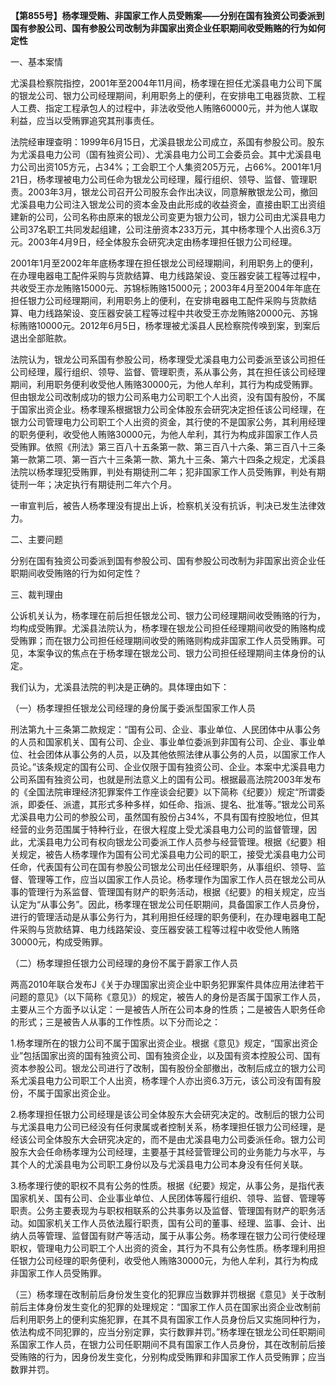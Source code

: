 **【第855号】杨孝理受贿、非国家工作人员受贿案——分别在国有独资公司委派到国有参股公司、国有参股公司改制为非国家出资企业任职期间收受贿赂的行为如何定性**

一、基本案情

尤溪县检察院指控，2001年至2004年11月间，杨孝理在担任尤溪县电力公司下属的银龙公司、银力公司经理期间，利用职务上的便利，在安排电工电器货款、工程人工费、指定工程承包人的过程中，非法收受他人贿赂60000元，并为他人谋取利益，应当以受贿罪追究其刑事责任。

法院经审理查明：1999年6月15日，尤溪县银龙公司成立，系国有参股公司。股东为尤溪县电力公司（国有独资公司）、尤溪县电力公司工会委员会。其中尤溪县电力公司出资105方元，占34%；工会职工个人集资205万元，占66%。2001年1月21日，杨孝理被电力公司任命为银龙公司经理，履行组织、领导、监督、管理职责。2003年3月，银龙公司召开公司股东会作出决议，同意解散银龙公司，撤回尤溪县电力公司注入银龙公司的资本金及由此形成的收益资金，直接由职工出资组建新的公司，公司名称由原来的银龙公司变更为银力公司，银力公司由尤溪县电力公司37名职工共同发起组建，公司注册资本233万元，其中杨孝理个人出资6.3万元。2003年4月9日，经全体股东会研究决定由杨孝理担任银力公司经理。

2001年1月至2002年年底杨孝理在担任银龙公司经理期间，利用职务上的便利，在办理电器电工配件采购与货款结算、电力线路架设、变压器安装工程等过程中，共收受王亦龙贿赂15000元、苏锦标贿赂15000元；2003年4月至2004年年底在担任银力公司经理期间，利用职务上的便利，在安排电器电工配件采购与货款结算、电力线路架设、变压器安装工程等过程中共收受王亦龙贿赂20000元、苏锦标贿赂10000元。2012年6月5日，杨孝理被尤溪县人民检察院传唤到案，到案后退出全部赃款。

法院认为，银龙公司系国有参股公司，杨孝理受尤溪县电力公司委派至该公司担任公司经理，履行组织、领导、监督、管理职责，系从事公务，其在担任该公司经理期间，利用职务便利收受他人贿赂30000元，为他人牟利，其行为构成受贿罪。但由银龙公司改制成功的银力公司系电力公司职工个人出资，没有国有股份，不属于国家出资企业。杨孝理系根据银力公司全体股东会研究决定担任该公司经理，在银力公司管理电力公司职工个人出资的资金，其行使的不是国家公务，其利用经理的职务便利，收受他人贿赂30000元，为他人牟利，其行为构成非国家工作人员受贿罪。依照《刑法》第三百八十五条第一款、第三百八十六条、第三百八十三条第一款第二项、第一百六十三条第一款、第九十三条、第六十四条之规定，尤溪县法院以杨孝理犯受贿罪，判处有期徒刑二年；犯非国家工作人员受贿罪，判处有期徒刑一年；决定执行有期徒刑二年六个月。

一审宣判后，被告人杨孝理没有提出上诉，检察机关没有抗诉，判决已发生法律效力。

二、主要问题

分别在国有独资公司委派到国有参股公司、国有参股公司改制为非国家出资企业任职期间收受贿赂的行为如何定性？

三、裁判理由

公诉机关认为，杨孝理在前后担任银龙公司、银力公司经理期间收受贿赂的行为，均构成受贿罪。尤溪县法院认为，杨孝理在银龙公司担任经理期间收受的贿赂构成受贿罪；而在银力公司担任经理期间收受的贿赂则构成非国家工作人员受贿罪。可见，本案争议的焦点在于杨孝理在银龙公司、银力公司担任经理期间主体身份的认定。

我们认为，尤溪县法院的判决是正确的。具体理由如下：

（一）杨孝理担任银龙公司经理的身份属于委派型国家工作人员

刑法第九十三条第二款规定：“国有公司、企业、事业单位、人民团体中从事公务的人员和国家机关、国有公司、企业、事业单位委派到非国有公司、企业、事业单位、社会团体从事公务的人员，以及其他依照法律从事公务的人员，以国家工作人员论。”该条规定的国有公司、企业仅限于国有独资公司、企业。本案中尤溪县电力公司系国有独资公司，也就是刑法意义上的国有公司。根据最高法院2003年发布的《全国法院审理经济犯罪案件工作座谈会纪要》以下简称《纪要》）规定“所谓委派，即委任、派遣，其形式多种多样，如任命、指派、提名、批准等。”银龙公司系尤溪县电力公司的参股公司，虽然国有股份占34%，不具有国有控股地位，但其经营的业务范围属于特种行业，在很大程度上受尤溪县电力公司的监督管理，因此，尤溪县电力公司有权向银龙公司委派工作人员参与经营管理。根据《纪要》相关规定，被告人杨孝理作为国有公司尤溪县电力公司的职工，接受尤溪县电力公司任命，代表国有公司在国有参股公司银龙公司出任经理职务，从事组织、领导、监督、管理等工作，应当以国家工作人员论。杨孝理作为国家工作人员在银龙公司从事的管理行为系监督、管理国有财产的职务活动，根据《纪要》的相关规定，应当认定为“从事公务”。因此，杨孝理在银龙公司任职期间，具备国家工作人员身份，进行的管理活动是从事公务行为，其利用担任经理的职务便利，在办理电器电工配件采购与货款结算、电力线路架设、变压器安装工程等过程中收受他人贿赂30000元，构成受贿罪。

（二）杨孝理担任银力公司经理的身份不属于爵家工作人员

两高2010年联合发布J《关于办理国家出资企业中职务犯罪案件具体应用法律若干问题的意见》（以下简称《意见》）的规定，被告人的身份是否属于国家工作人员，主要从三个方面予以认定：一是被告人所在公司本身的性质；二是被告人职务任命的形式；三是被告人从事的工作性质。以下分而论之：

1.杨孝理所在的银力公司不属于国家出资企业。根据《意见》规定，“国家出资企业”包括国家出资的国有独资公司、国有独资企业，以及国有资本控股公司、国有资本参股公司。银龙公司进行了改制，国有股份全部撤出，改制后成立的银力公司系尤溪县电力公司职工个人出资，杨孝理个人亦出资6.3万元，该公司没有国有股份，不属于国家出资企业。

2.杨孝理担任银力公司经理是该公司全体股东大会研究决定的。改制后的银力公司与尤溪县电力公司已经没有任何隶属或者控制关系，杨孝理担任银力公司经理，是经该公司全体股东大会研究决定的，而不是由尤溪县电力公司委派任命。银力公司股东大会任命杨孝理为公司经理，主要基于其经营管理公司的业务能力与水平，与其个人的尤溪县电为公司职工身份以及与尤溪县电力公司本身没有任何关联。

3.杨孝理行使的职权不具有公务的性质。根据《纪要》规定，从事公务，是指代表国家机关、国有公司、企业事业单位、人民团体等履行组织、领导、监督、管理等职责。公务主要表现为与职权相联系的公共事务以及监督、管理国有财产的职务活动。如国家机关工作人员依法履行职责，国有公司的董事、经理、监事、会计、出纳人员等管理、监督国有财产等活动，属于从事公务。杨孝理在银力公司行使经理职权，管理电力公司职工个人出资的资金，其行为不具有公务性质。杨孝理利用担任银力公司经理的职务便利，收受他人贿赂30000元，为他人牟利，其行为构成非国家工作人员受贿罪。

（三）杨孝理在改制前后身份发生变化的犯罪应当数罪并罚根据《意见》关于改制前后主体身份发生变化的犯罪的处理规定：“国家工作人员在国家出资企业改制前后利用职务上的便利实施犯罪，在其不具有国家工作人员身份后又实施同种行为，依法构成不同犯罪的，应当分别定罪，实行数罪并罚。”杨孝理在银龙公司任职期间系国家工作人员，在银力公司任职期间不具有国家工作人员身份，其在改制前后接受贿赂的行为，因身份发生变化，分别构成受贿罪和非国家工作人员受贿罪；应当数罪并罚。